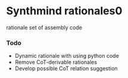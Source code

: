 # Synthmind rationales0

rationale set of assembly code

### Todo
- Dynamic rationale with using python code
- Remove CoT-derivable rationales
- Develop possible CoT relation suggestion